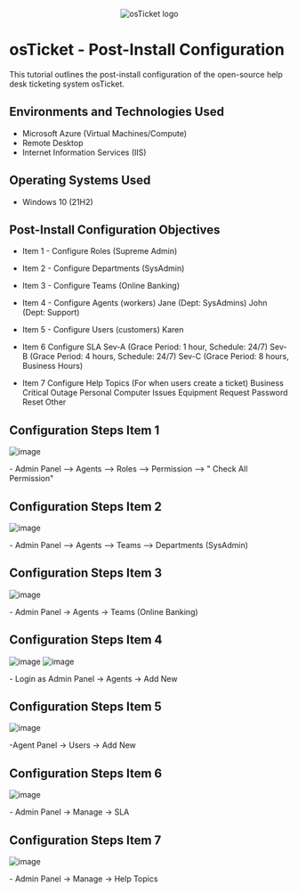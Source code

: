 <p align="center">
<img src="https://i.imgur.com/Clzj7Xs.png" alt="osTicket logo"/>
</p>

<h1>osTicket - Post-Install Configuration</h1>
This tutorial outlines the post-install configuration of the open-source help desk ticketing system osTicket.<br />






<h2>Environments and Technologies Used</h2>

- Microsoft Azure (Virtual Machines/Compute)
- Remote Desktop
- Internet Information Services (IIS)

<h2>Operating Systems Used </h2>

- Windows 10</b> (21H2)

<h2>Post-Install Configuration Objectives</h2>

- Item 1 - Configure Roles (Supreme Admin)
- Item 2 - Configure Departments (SysAdmin)
- Item 3 - Configure Teams (Online Banking)
- Item 4 - Configure Agents (workers)
Jane (Dept: SysAdmins)
John (Dept: Support)
- Item 5 - Configure Users (customers)
  Karen
- Item 6 Configure SLA
Sev-A (Grace Period: 1 hour, Schedule: 24/7)
Sev-B (Grace Period: 4 hours, Schedule: 24/7)
Sev-C (Grace Period: 8 hours, Business Hours)

- Item 7 Configure Help Topics (For when users create a ticket)
Business Critical Outage
Personal Computer Issues
Equipment Request
Password Reset
Other

<h2>Configuration Steps Item 1</h2>

![image](https://github.com/user-attachments/assets/32c61e96-d8f8-4557-8ef5-6bd3b75ce2d1)

<p>
- Admin Panel --> Agents --> Roles --> Permission --> " Check All Permission"
</p>


<h2>Configuration Steps Item 2 </h2>

![image](https://github.com/user-attachments/assets/667d19da-da42-471e-b436-f45cb95d9aad)


<p>
- Admin Panel --> Agents --> Teams --> Departments (SysAdmin)
</p>

<h2>Configuration Steps Item 3 </h2>

![image](https://github.com/user-attachments/assets/f45366f4-aaf1-4daf-8e91-b13315253749)

<p>
-  Admin Panel -> Agents -> Teams (Online Banking)
</p>

<h2>Configuration Steps Item 4</h2>

![image](https://github.com/user-attachments/assets/648f620b-3b3a-4277-adaa-f783a4c0f406)
![image](https://github.com/user-attachments/assets/b63e1562-8449-4165-8582-a7e76925e20d)

<p>
- Login as Admin Panel -> Agents -> Add New
</p>

<h2>Configuration Steps Item 5</h2>

![image](https://github.com/user-attachments/assets/0da13f53-6642-4161-93f0-0999466b1827)

<p>
-Agent Panel -> Users -> Add New
</p>

<h2>Configuration Steps Item 6</h2>

![image](https://github.com/user-attachments/assets/aaf3de91-e16b-43df-9a98-f62e11b24107)

<p>
- Admin Panel -> Manage -> SLA
</p>

<h2>Configuration Steps Item 7</h2>

![image](https://github.com/user-attachments/assets/bebbcdbe-d543-4277-a408-254e2bf899ab)

<p>
- Admin Panel -> Manage -> Help Topics
</p>




